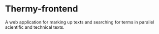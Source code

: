 # Thermy-frontend
A web application for marking up texts and searching for terms in parallel scientific and technical texts.
